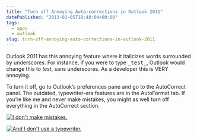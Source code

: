 ```yaml
---
title: "Turn off Annoying Auto-corrections in Outlook 2011"
datePublished: "2013-03-05T18:48:04+00:00"
tags:
  - apps
  - outlook
slug: turn-off-annoying-auto-corrections-in-outlook-2011
---
```



<p>Outlook 2011 has this annoying feature where it italicizes words surrounded by underscores. For instance, if you were to type <kbd>_test_</kbd>, Outlook would change this to <em>test</em>, sans underscores. As a developer this is VERY annoying.</p>
<p>To turn it off, go to Outlook&#8217;s preferences pane and go to the AutoCorrect panel. The outdated, typewriter-era features are in the AutoFormat tab. If you&#8217;re like me and never make mistakes, you might as well turn off everything in the AutoCorrect section.</p>
<p><a href="http://davidosomething.com/content/uploads/00000101.png"><img class="lazy lazy-hidden size-medium wp-image-767" src="data:image/gif;base64,R0lGODdhAQABAPAAAP///wAAACwAAAAAAQABAEACAkQBADs=" data-lazy-type="image" data-lazy-src="http://davidosomething.com/content/uploads/00000101-354x240.png" alt="I don't make mistakes." /><noscript><img class="size-medium wp-image-767" src="http://davidosomething.com/content/uploads/00000101-354x240.png" alt="I don't make mistakes." /></noscript></a></p>
<p><a href="http://davidosomething.com/content/uploads/00000100.png"><img class="lazy lazy-hidden size-medium wp-image-766" src="data:image/gif;base64,R0lGODdhAQABAPAAAP///wAAACwAAAAAAQABAEACAkQBADs=" data-lazy-type="image" data-lazy-src="http://davidosomething.com/content/uploads/00000100-354x240.png" alt="And I don't use a typewriter." /><noscript><img class="size-medium wp-image-766" src="http://davidosomething.com/content/uploads/00000100-354x240.png" alt="And I don't use a typewriter." /></noscript></a></p>

